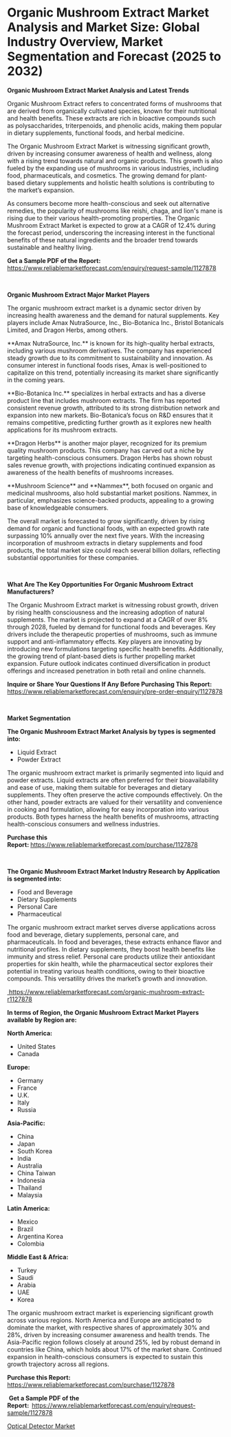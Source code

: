 <p><h1>Organic Mushroom Extract Market Analysis and Market Size: Global Industry Overview, Market Segmentation and Forecast (2025 to 2032)</h1></p><p><strong>Organic Mushroom Extract Market Analysis and Latest Trends</strong></p>
<p><p>Organic Mushroom Extract refers to concentrated forms of mushrooms that are derived from organically cultivated species, known for their nutritional and health benefits. These extracts are rich in bioactive compounds such as polysaccharides, triterpenoids, and phenolic acids, making them popular in dietary supplements, functional foods, and herbal medicine.  </p><p>The Organic Mushroom Extract Market is witnessing significant growth, driven by increasing consumer awareness of health and wellness, along with a rising trend towards natural and organic products. This growth is also fueled by the expanding use of mushrooms in various industries, including food, pharmaceuticals, and cosmetics. The growing demand for plant-based dietary supplements and holistic health solutions is contributing to the market’s expansion. </p><p>As consumers become more health-conscious and seek out alternative remedies, the popularity of mushrooms like reishi, chaga, and lion's mane is rising due to their various health-promoting properties. The Organic Mushroom Extract Market is expected to grow at a CAGR of 12.4% during the forecast period, underscoring the increasing interest in the functional benefits of these natural ingredients and the broader trend towards sustainable and healthy living.</p></p>
<p><strong>Get a Sample PDF of the Report:&nbsp;</strong> <a href="https://www.reliablemarketforecast.com/enquiry/request-sample/1127878?utm_campaign=3194&utm_medium=2&utm_source=Github&utm_content=ia&utm_term=06032025&utm_id=organic-mushroom-extract">https://www.reliablemarketforecast.com/enquiry/request-sample/1127878</a></p>
<p>&nbsp;</p>
<p><strong>Organic Mushroom Extract Major Market Players</strong></p>
<p><p>The organic mushroom extract market is a dynamic sector driven by increasing health awareness and the demand for natural supplements. Key players include Amax NutraSource, Inc., Bio-Botanica Inc., Bristol Botanicals Limited, and Dragon Herbs, among others.</p><p>**Amax NutraSource, Inc.** is known for its high-quality herbal extracts, including various mushroom derivatives. The company has experienced steady growth due to its commitment to sustainability and innovation. As consumer interest in functional foods rises, Amax is well-positioned to capitalize on this trend, potentially increasing its market share significantly in the coming years.</p><p>**Bio-Botanica Inc.** specializes in herbal extracts and has a diverse product line that includes mushroom extracts. The firm has reported consistent revenue growth, attributed to its strong distribution network and expansion into new markets. Bio-Botanica’s focus on R&D ensures that it remains competitive, predicting further growth as it explores new health applications for its mushroom extracts.</p><p>**Dragon Herbs** is another major player, recognized for its premium quality mushroom products. This company has carved out a niche by targeting health-conscious consumers. Dragon Herbs has shown robust sales revenue growth, with projections indicating continued expansion as awareness of the health benefits of mushrooms increases.</p><p>**Mushroom Science** and **Nammex**, both focused on organic and medicinal mushrooms, also hold substantial market positions. Nammex, in particular, emphasizes science-backed products, appealing to a growing base of knowledgeable consumers.</p><p>The overall market is forecasted to grow significantly, driven by rising demand for organic and functional foods, with an expected growth rate surpassing 10% annually over the next five years. With the increasing incorporation of mushroom extracts in dietary supplements and food products, the total market size could reach several billion dollars, reflecting substantial opportunities for these companies.</p></p>
<p>&nbsp;</p>
<p><strong>What Are The Key Opportunities For Organic Mushroom Extract Manufacturers?</strong></p>
<p><p>The Organic Mushroom Extract market is witnessing robust growth, driven by rising health consciousness and the increasing adoption of natural supplements. The market is projected to expand at a CAGR of over 8% through 2028, fueled by demand for functional foods and beverages. Key drivers include the therapeutic properties of mushrooms, such as immune support and anti-inflammatory effects. Key players are innovating by introducing new formulations targeting specific health benefits. Additionally, the growing trend of plant-based diets is further propelling market expansion. Future outlook indicates continued diversification in product offerings and increased penetration in both retail and online channels.</p></p>
<p><strong>Inquire or Share Your Questions If Any Before Purchasing This Report:</strong> <a href="https://www.reliablemarketforecast.com/enquiry/pre-order-enquiry/1127878?utm_campaign=3194&utm_medium=2&utm_source=Github&utm_content=ia&utm_term=06032025&utm_id=organic-mushroom-extract">https://www.reliablemarketforecast.com/enquiry/pre-order-enquiry/1127878</a></p>
<p>&nbsp;</p>
<p><strong>Market Segmentation</strong></p>
<p><strong>The Organic Mushroom Extract Market Analysis by types is segmented into:</strong></p>
<p><ul><li>Liquid Extract</li><li>Powder Extract</li></ul></p>
<p><p>The organic mushroom extract market is primarily segmented into liquid and powder extracts. Liquid extracts are often preferred for their bioavailability and ease of use, making them suitable for beverages and dietary supplements. They often preserve the active compounds effectively. On the other hand, powder extracts are valued for their versatility and convenience in cooking and formulation, allowing for easy incorporation into various products. Both types harness the health benefits of mushrooms, attracting health-conscious consumers and wellness industries.</p></p>
<p><strong>Purchase this Report:&nbsp;</strong><a href="https://www.reliablemarketforecast.com/purchase/1127878?utm_campaign=3194&utm_medium=2&utm_source=Github&utm_content=ia&utm_term=06032025&utm_id=organic-mushroom-extract">https://www.reliablemarketforecast.com/purchase/1127878</a></p>
<p>&nbsp;</p>
<p><strong>The Organic Mushroom Extract Market Industry Research by Application is segmented into:</strong></p>
<p><ul><li>Food and Beverage</li><li>Dietary Supplements</li><li>Personal Care</li><li>Pharmaceutical</li></ul></p>
<p><p>The organic mushroom extract market serves diverse applications across food and beverage, dietary supplements, personal care, and pharmaceuticals. In food and beverages, these extracts enhance flavor and nutritional profiles. In dietary supplements, they boost health benefits like immunity and stress relief. Personal care products utilize their antioxidant properties for skin health, while the pharmaceutical sector explores their potential in treating various health conditions, owing to their bioactive compounds. This versatility drives the market’s growth and innovation.</p></p>
<p><a href="https://www.reliablemarketforecast.com/organic-mushroom-extract-r1127878?utm_campaign=3194&utm_medium=2&utm_source=Github&utm_content=ia&utm_term=06032025&utm_id=organic-mushroom-extract">&nbsp;https://www.reliablemarketforecast.com/organic-mushroom-extract-r1127878</a></p>
<p><strong>In terms of Region, the Organic Mushroom Extract Market Players available by Region are:</strong></p>
<p>
    <p> <strong> North America: </strong>
        <ul>
            <li>United States</li>
            <li>Canada</li>
        </ul>
        </p> 
    <p> <strong> Europe: </strong>
        <ul>
            <li>Germany</li>
            <li>France</li>
            <li>U.K.</li>
            <li>Italy</li>
            <li>Russia</li>
        </ul>
        </p> 
    <p> <strong> Asia-Pacific: </strong>
        <ul>
            <li>China</li>
            <li>Japan</li>
            <li>South Korea</li>
            <li>India</li>
            <li>Australia</li>
            <li>China Taiwan</li>
            <li>Indonesia</li>
            <li>Thailand</li>
            <li>Malaysia</li>
        </ul>
        </p> 
    <p> <strong> Latin America: </strong>
        <ul>
            <li>Mexico</li>
            <li>Brazil</li>
            <li>Argentina Korea</li>
            <li>Colombia</li>
        </ul>
        </p> 
    <p> <strong> Middle East & Africa: </strong>
        <ul>
            <li>Turkey</li>
            <li>Saudi</li>
            <li>Arabia</li>
            <li>UAE</li>
            <li>Korea</li>
        </ul>
    </p>
    </p>
<p><p>The organic mushroom extract market is experiencing significant growth across various regions. North America and Europe are anticipated to dominate the market, with respective shares of approximately 30% and 28%, driven by increasing consumer awareness and health trends. The Asia-Pacific region follows closely at around 25%, led by robust demand in countries like China, which holds about 17% of the market share. Continued expansion in health-conscious consumers is expected to sustain this growth trajectory across all regions.</p></p>
<p><strong>Purchase this Report: </strong><a href="https://www.reliablemarketforecast.com/purchase/1127878?utm_campaign=3194&utm_medium=2&utm_source=Github&utm_content=ia&utm_term=06032025&utm_id=organic-mushroom-extract">https://www.reliablemarketforecast.com/purchase/1127878</a></p>
<p>&nbsp;<strong>Get a Sample PDF of the Report:&nbsp;&nbsp;</strong><a href="https://www.reliablemarketforecast.com/enquiry/request-sample/1127878?utm_campaign=3194&utm_medium=2&utm_source=Github&utm_content=ia&utm_term=06032025&utm_id=organic-mushroom-extract">https://www.reliablemarketforecast.com/enquiry/request-sample/1127878</a></p>
<p><strong></strong></p>
<p><p><a href="https://github.com/voetzeszuh/Market-Research-Report-List-1/blob/main/optical-detector-market.md?utm_campaign=3194&utm_medium=2&utm_source=Github&utm_content=ia&utm_term=06032025&utm_id=organic-mushroom-extract">Optical Detector Market</a></p></p>